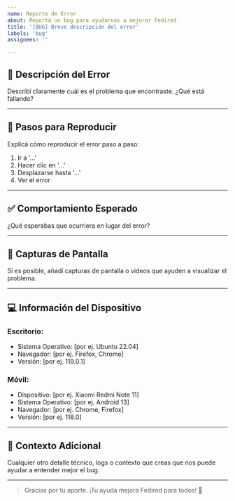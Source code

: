 ```yaml
---
name: Reporte de Error
about: Reportá un bug para ayudarnos a mejorar Fedired
title: '[BUG] Breve descripción del error'
labels: 'bug'
assignees: ''

---
```


## 🐞 Descripción del Error

Describí claramente cuál es el problema que encontraste. ¿Qué está fallando?

---

## 🔁 Pasos para Reproducir

Explicá cómo reproducir el error paso a paso:

1. Ir a '...'
2. Hacer clic en '...'
3. Desplazarse hasta '...'
4. Ver el error

---

## ✅ Comportamiento Esperado

¿Qué esperabas que ocurriera en lugar del error?

---

## 📸 Capturas de Pantalla

Si es posible, añadí capturas de pantalla o videos que ayuden a visualizar el problema.

---

## 💻 Información del Dispositivo

### Escritorio:
- Sistema Operativo: [por ej. Ubuntu 22.04]
- Navegador: [por ej. Firefox, Chrome]
- Versión: [por ej. 119.0.1]

### Móvil:
- Dispositivo: [por ej. Xiaomi Redmi Note 11]
- Sistema Operativo: [por ej. Android 13]
- Navegador: [por ej. Chrome, Firefox]
- Versión: [por ej. 118.0]

---

## 🧩 Contexto Adicional

Cualquier otro detalle técnico, logs o contexto que creas que nos puede ayudar a entender mejor el bug.

---

> Gracias por tu aporte. ¡Tu ayuda mejora Fedired para todos! 🚀
